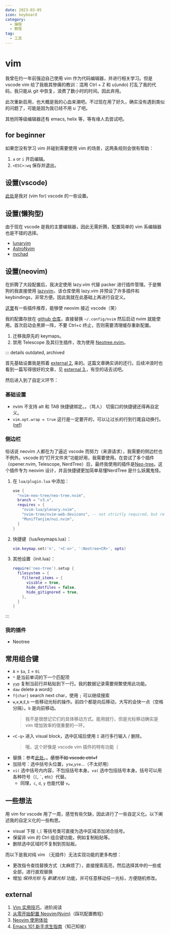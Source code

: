 ```yaml
---
date: 2023-03-05
icon: keyboard
category:
  - 编程
  - 教程
tag:
  - 工具
---
```


# vim

我曾在约一年前强迫自己使用 vim 作为代码编辑器，并进行相关学习。但是 vscode vim 给了我极其惨痛的教训：混用 Ctrl + Z 和 u(undo) 打乱了我的代码，我只能从 git 中恢复，浪费了数小时的时间。因此弃用。

此次重新启用，也大概是我的心血来潮吧。不过现在用了好久，确实没有遇到类似的问题了，可能是因为我已经不用 u 了吧。

其他同等级编辑器还有 emacs, helix 等，等有缘人去尝试吧。

## for beginner

如果您没有学习 vim 并碰到需要使用 vim 的场景，这两条规则会很有帮助：

1. `a` or `i` 开启编辑。
2. `<ESC>:wq` 保存并退出。

## 设置(vscode)

[此处](https://github.com/lxl66566/my-key-data/blob/main/config/vscode/settings.json)是我对 (vim for) vscode 的一些设置。

## 设置(懒狗型)

由于现在 vscode 是我的主要编辑器，因此无需折腾，配置简单的 vim 系编辑器也是不错的选择。

- [lunarvim](https://www.lunarvim.org/zh-Hans/)
- [AstroNvim](https://astronvim.com/)
- [nvchad](https://nvchad.com/)

## 设置(neovim)

在折腾了大段配置后，我决定使用 lazy.vim 代替 packer 进行插件管理。于是懒狗的我直接使用 [lazyvim](https://www.lazyvim.org/)，该仓库使用 lazy.vim 并预设了许多插件和 keybindings，非常方便。因此我就在此基础上再进行自定义。

[这里](https://www.reddit.com/r/neovim/comments/13pzwq6/comment/jlcbfzg/)有一些插件推荐，能够使 neovim 接近 vscode（笑）

我的配置存放在 [github 仓库](https://github.com/lxl66566/dotfile/tree/archlinux/home/absolutex/.config/nvim)，直接替换 `~/.config/nvim` 然后启动 nvim 就能使用。首次启动会黑屏一阵，不要 Ctrl+c 终止，否则需要清理缓存重新配置。

1. 迁移我原先的 keymaps。
2. 禁用 Telescope 及其衍生插件，改为使用 [Neotree.nvim](https://github.com/nvim-neo-tree/neo-tree.nvim)。

::: details outdated, archived

首先基础设置我是照着 [external 2.](#external) 来的。这篇文章确实讲的还行。后续冲浪时也看到一篇写得很好的文章，见 [external 3.](#external)，有空的话去试吧。

然后进入到了自定义环节：

### 基础设置

- nvim 不支持 alt 和 TAB 快捷键绑定。。（骂人） 切窗口的快捷键还得再自定义。
- `vim.opt.wrap = true` 这行是一定要开的，可以让过长的行到行尾自动换行。([ref](https://neovim.io/doc/user/options.html#'wrap'))

### 侧边栏

俗话说 neovim 人都在为了逼近 vscode 而努力（来源请求），我需要的侧边栏也不例外。vscode 的“打开文件夹”功能好用，我需要使用。在尝试了多个插件（opener.nvim, Telescope, NerdTree）后，最终我使用的插件是[Neo-tree](https://github.com/nvim-neo-tree/neo-tree.nvim)。这个插件专为 neovim 设计，并且快捷键更加简单易懂<span class="heimu" title="你知道的太多了">NerdTree 是什么妖魔鬼怪</span>。

1. 在 `lua/plugin.lua` 中添加：

   ```lua
   use {
     "nvim-neo-tree/neo-tree.nvim",
     branch = "v3.x",
     requires = {
       "nvim-lua/plenary.nvim",
       "nvim-tree/nvim-web-devicons", -- not strictly required, but recommended
       "MunifTanjim/nui.nvim",
     }
   }
   ```

2. 快捷键（lua/keymaps.lua）：

   ```lua
   vim.keymap.set('n', '<C-o>', ':Neotree<CR>', opts)
   ```

3. 其他设置（init.lua）：

   ```lua
   require('neo-tree').setup {
     filesystem = {
       filtered_items = {
         visible = true,
         hide_dotfiles = false,
         hide_gitignored = true,
       },
     }
   }
   ```

:::

### 我的插件

- Neotree

## 常用组合键

- `A` = `$a`, `I` = `0i`
- `*` 是当前单词的下一个匹配项
- `yyp` 复制当前行并粘贴到下一行。我的数据记录需要频繁使用此功能。
- `daw` delete a word()
- `f{char}` search next char，使用 `;` 可以继续搜索
- `w`,`e`,`W`,`E`,`b` 一些移动光标的操作。前四个都是向后移动，大写的会快一点（空格分隔）。`b` 是向前移动。
  > 我不是很想记它们的具体移动方式。能用就行，但是光标移动确实是 vim 增加效率的很重要的一环。
- `<C-q>` 进入 visual block，选中区域后使用 `I` 进行多行输入 / 删除。
  > 哦，这个好像是 vscode vim 插件的特有功能（
- 替换：参考[此处](http://yyq123.blogspot.com/2011/10/vim-substitute.html)。。~~感觉不如 vscode ctrl+f~~
- 加括号：选中括号头位置，`ysw`,`yse`...（不太好用）
- `vi(` 选中括号内内容，不包括括号本身。`va(` 选中包括括号本身。括号可以用各种符号（`[`, `` ` ``, etc）代替。
  - 同理，`c`, `d`, `y` 也能代替 `v`。

## 一些想法

用 vim for vscode 用了一周，感觉有些欠缺，因此进行了一些自定义化。以下阐述我的自定义化的一些构思。

- visual 下按 `(`,`[` 等括号类可直接为选中区域添加闭合括号。
- 保留非 vim 的 Ctrl 组合键功能，例如复制粘贴等。
- 删除选中区域时不复制到剪贴板。

而以下是我对纯 vim （无插件）无法实现功能的更多构想：

- 更改指令查找替换方式（太麻烦了），直接搜索高亮，然后选择其中的一些或全部，进行直观替换
- 增加 _保持光标_ 与 _新建光标_ 功能，并可任意移动任一光标，方便随机修改。

## external

1. [Vim 实用技巧](https://awesome-programming-books.github.io/vim/Vim实用技巧.pdf)，进阶阅读
2. [从零开始配置 Neovim(Nvim)](https://martinlwx.github.io/zh-cn/config-neovim-from-scratch/)（踩坑配置教程）
3. [Neovim 使用体验](https://luyuhuang.tech/2023/03/21/nvim.html)
4. [Emacs 101 新手求生指南](https://github.com/emacs-tw/emacs-101-beginner-survival-guide)（知己知彼）

